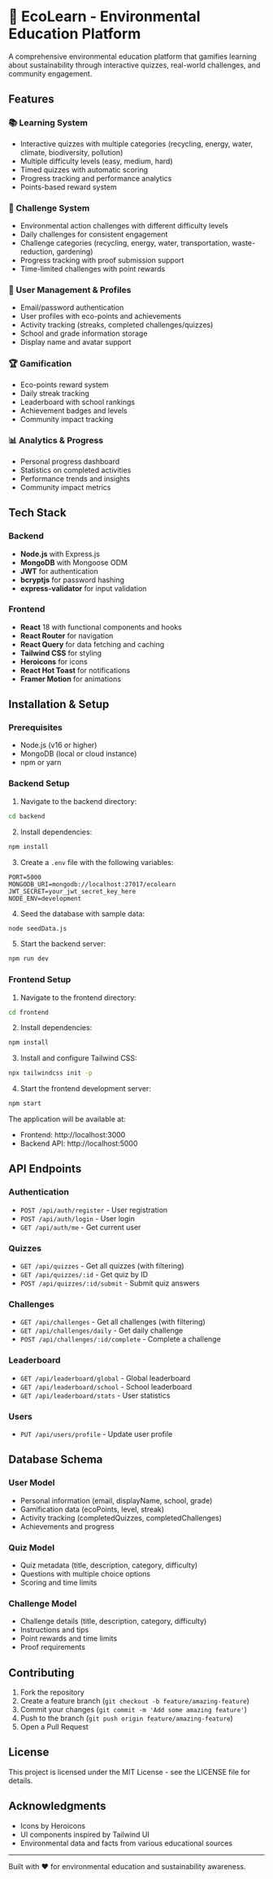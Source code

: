 # 🌱 EcoLearn - Environmental Education Platform

A comprehensive environmental education platform that gamifies learning about sustainability through interactive quizzes, real-world challenges, and community engagement.

## Features

### 📚 Learning System
- Interactive quizzes with multiple categories (recycling, energy, water, climate, biodiversity, pollution)
- Multiple difficulty levels (easy, medium, hard)
- Timed quizzes with automatic scoring
- Progress tracking and performance analytics
- Points-based reward system

### 🎯 Challenge System
- Environmental action challenges with different difficulty levels
- Daily challenges for consistent engagement
- Challenge categories (recycling, energy, water, transportation, waste-reduction, gardening)
- Progress tracking with proof submission support
- Time-limited challenges with point rewards

### 👤 User Management & Profiles
- Email/password authentication
- User profiles with eco-points and achievements
- Activity tracking (streaks, completed challenges/quizzes)
- School and grade information storage
- Display name and avatar support

### 🏆 Gamification
- Eco-points reward system
- Daily streak tracking
- Leaderboard with school rankings
- Achievement badges and levels
- Community impact tracking

### 📊 Analytics & Progress
- Personal progress dashboard
- Statistics on completed activities
- Performance trends and insights
- Community impact metrics

## Tech Stack

### Backend
- **Node.js** with Express.js
- **MongoDB** with Mongoose ODM
- **JWT** for authentication
- **bcryptjs** for password hashing
- **express-validator** for input validation

### Frontend
- **React** 18 with functional components and hooks
- **React Router** for navigation
- **React Query** for data fetching and caching
- **Tailwind CSS** for styling
- **Heroicons** for icons
- **React Hot Toast** for notifications
- **Framer Motion** for animations

## Installation & Setup

### Prerequisites
- Node.js (v16 or higher)
- MongoDB (local or cloud instance)
- npm or yarn

### Backend Setup

1. Navigate to the backend directory:
```bash
cd backend
```

2. Install dependencies:
```bash
npm install
```

3. Create a `.env` file with the following variables:
```env
PORT=5000
MONGODB_URI=mongodb://localhost:27017/ecolearn
JWT_SECRET=your_jwt_secret_key_here
NODE_ENV=development
```

4. Seed the database with sample data:
```bash
node seedData.js
```

5. Start the backend server:
```bash
npm run dev
```

### Frontend Setup

1. Navigate to the frontend directory:
```bash
cd frontend
```

2. Install dependencies:
```bash
npm install
```

3. Install and configure Tailwind CSS:
```bash
npx tailwindcss init -p
```

4. Start the frontend development server:
```bash
npm start
```

The application will be available at:
- Frontend: http://localhost:3000
- Backend API: http://localhost:5000

## API Endpoints

### Authentication
- `POST /api/auth/register` - User registration
- `POST /api/auth/login` - User login
- `GET /api/auth/me` - Get current user

### Quizzes
- `GET /api/quizzes` - Get all quizzes (with filtering)
- `GET /api/quizzes/:id` - Get quiz by ID
- `POST /api/quizzes/:id/submit` - Submit quiz answers

### Challenges
- `GET /api/challenges` - Get all challenges (with filtering)
- `GET /api/challenges/daily` - Get daily challenge
- `POST /api/challenges/:id/complete` - Complete a challenge

### Leaderboard
- `GET /api/leaderboard/global` - Global leaderboard
- `GET /api/leaderboard/school` - School leaderboard
- `GET /api/leaderboard/stats` - User statistics

### Users
- `PUT /api/users/profile` - Update user profile

## Database Schema

### User Model
- Personal information (email, displayName, school, grade)
- Gamification data (ecoPoints, level, streak)
- Activity tracking (completedQuizzes, completedChallenges)
- Achievements and progress

### Quiz Model
- Quiz metadata (title, description, category, difficulty)
- Questions with multiple choice options
- Scoring and time limits

### Challenge Model
- Challenge details (title, description, category, difficulty)
- Instructions and tips
- Point rewards and time limits
- Proof requirements

## Contributing

1. Fork the repository
2. Create a feature branch (`git checkout -b feature/amazing-feature`)
3. Commit your changes (`git commit -m 'Add some amazing feature'`)
4. Push to the branch (`git push origin feature/amazing-feature`)
5. Open a Pull Request

## License

This project is licensed under the MIT License - see the LICENSE file for details.

## Acknowledgments

- Icons by Heroicons
- UI components inspired by Tailwind UI
- Environmental data and facts from various educational sources

---

Built with ❤️ for environmental education and sustainability awareness.